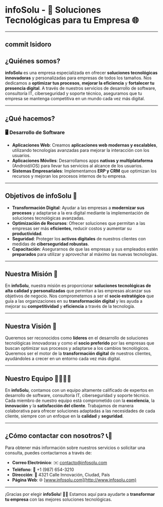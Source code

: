# **infoSolu** - 🚀 **Soluciones Tecnológicas para tu Empresa** 🌐

---
## commit Isidoro
## **¿Quiénes somos?** 

**infoSolu** es una empresa especializada en ofrecer **soluciones tecnológicas innovadoras** y personalizadas para empresas de todos los tamaños. Nos dedicamos a **optimizar tus procesos**, **mejorar la eficiencia** y **fortalecer tu presencia digital**. A través de nuestros servicios de desarrollo de software, consultoría IT, ciberseguridad y soporte técnico, aseguramos que tu empresa se mantenga competitiva en un mundo cada vez más digital.

---

## **¿Qué hacemos?**

### 🖥️ **Desarrollo de Software**
- **Aplicaciones Web**: Creamos **aplicaciones web modernas y escalables**, utilizando tecnologías avanzadas para mejorar la interacción con los usuarios.
- **Aplicaciones Móviles**: Desarrollamos apps **nativas y multiplataforma** (Android/iOS) para llevar tus servicios al alcance de los usuarios.
- **Sistemas Empresariales**: Implementamos **ERP y CRM** que optimizan los recursos y mejoran los procesos internos de tu empresa.

---

## **Objetivos de infoSolu** 🎯

- **Transformación Digital**: Ayudar a las empresas a **modernizar sus procesos** y adaptarse a la era digital mediante la implementación de soluciones tecnológicas avanzadas.
- **Optimización de Recursos**: Ofrecer soluciones que permitan a las empresas ser más **eficientes**, reducir costos y aumentar su **productividad**.
- **Seguridad**: Proteger los **activos digitales** de nuestros clientes con medidas de **ciberseguridad robustas**.
- **Capacitación**: Asegurarnos de que las empresas y sus empleados estén **preparados** para utilizar y aprovechar al máximo las nuevas tecnologías.

---

## **Nuestra Misión** 🎯

En **infoSolu**, nuestra misión es proporcionar **soluciones tecnológicas de alta calidad y personalizadas** que permitan a las empresas alcanzar sus objetivos de negocio. Nos comprometemos a ser el **socio estratégico** que guía a las organizaciones en su **transformación digital** y les ayuda a mejorar su **competitividad** y **eficiencia** a través de la tecnología.

---

## **Nuestra Visión** 🌟

Queremos ser reconocidos como **líderes** en el desarrollo de soluciones tecnológicas innovadoras y como el **socio preferido** por las empresas que buscan optimizar sus procesos y adaptarse a los cambios tecnológicos. Queremos ser el motor de la **transformación digital** de nuestros clientes, ayudándoles a crecer en un entorno cada vez más digital.

---

## **Nuestro Equipo** 👨‍💻👩‍💻

En **infoSolu**, contamos con un equipo altamente calificado de expertos en desarrollo de software, consultoría IT, ciberseguridad y soporte técnico. Cada miembro de nuestro equipo está comprometido con la **excelencia**, la **innovación** y la **satisfacción del cliente**. Trabajamos de manera colaborativa para ofrecer soluciones adaptadas a las necesidades de cada cliente, siempre con un enfoque en la **calidad** y **seguridad**.

---

## **¿Cómo contactar con nosotros?** 📞💬

Para obtener más información sobre nuestros servicios o solicitar una consulta, puedes contactarnos a través de:

- **Correo Electrónico**: ✉️ [contacto@infosolu.com](mailto:contacto@infosolu.com)
- **Teléfono**: 📱 +1 (987) 654-3210
- **Dirección**: 📍 4321 Calle Innovación, Ciudad, País
- **Página Web**: 🌐 [www.infosolu.com](http://www.infosolu.com)

---

¡Gracias por elegir **infoSolu**! 💼✨ Estamos aquí para ayudarte a **transformar tu empresa** con las mejores soluciones tecnológicas.

